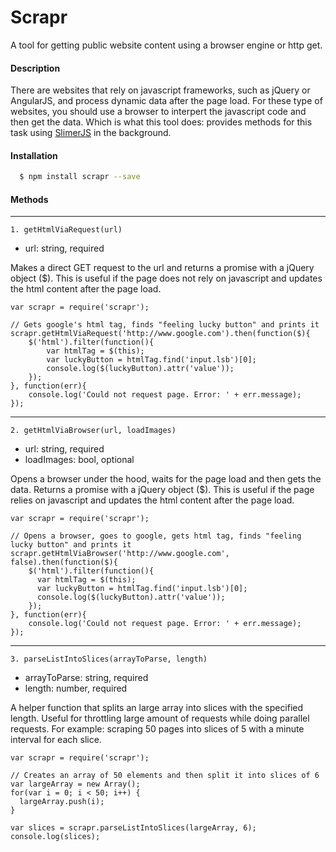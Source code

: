 # Scrapr

A tool for getting public website content using a browser engine or http get.

#### Description
There are websites that rely on javascript frameworks, such as jQuery or AngularJS, and process dynamic data after the page load. For these type of websites, you should use a browser to interpert the javascript code and then get the data. Which is what this tool does: provides methods for this task using [SlimerJS](https://slimerjs.org/) in the background.


#### Installation
```sh
  $ npm install scrapr --save
```

#### Methods

---

`1. getHtmlViaRequest(url) `
* url: string, required

Makes a direct GET request to the url and returns a promise with a jQuery object ($). This is useful if the page does not rely on javascript and updates the html content after the page load.
```
var scrapr = require('scrapr');

// Gets google's html tag, finds "feeling lucky button" and prints it
scrapr.getHtmlViaRequest('http://www.google.com').then(function($){
    $('html').filter(function(){  
        var htmlTag = $(this);
        var luckyButton = htmlTag.find('input.lsb')[0];
        console.log($(luckyButton).attr('value'));
    });
}, function(err){
    console.log('Could not request page. Error: ' + err.message);
});
```

---

`2. getHtmlViaBrowser(url, loadImages)`
 * url: string, required
 * loadImages: bool, optional 

Opens a browser under the hood, waits for the page load and then gets the data. Returns a promise with a jQuery object ($). This is useful if the page relies on javascript and updates the html content after the page load.

```
var scrapr = require('scrapr');

// Opens a browser, goes to google, gets html tag, finds "feeling lucky button" and prints it
scrapr.getHtmlViaBrowser('http://www.google.com', false).then(function($){
    $('html').filter(function(){  
      var htmlTag = $(this);
      var luckyButton = htmlTag.find('input.lsb')[0];
      console.log($(luckyButton).attr('value'));
    });
}, function(err){
    console.log('Could not request page. Error: ' + err.message);
});
```

---

`3. parseListIntoSlices(arrayToParse, length)`
* arrayToParse: string, required
* length: number, required

A helper function that splits an large array into slices with the specified length. Useful for throttling large amount of requests while doing parallel requests. For example: scraping 50 pages into slices of 5 with a minute interval for each slice.

```
var scrapr = require('scrapr');

// Creates an array of 50 elements and then split it into slices of 6
var largeArray = new Array();
for(var i = 0; i < 50; i++) {
  largeArray.push(i);
}

var slices = scrapr.parseListIntoSlices(largeArray, 6);
console.log(slices);
```